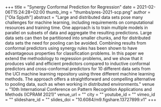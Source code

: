 +++
title = "Synergy Conformal Prediction for Regression"
date = 2021-02-06T15:24:28+02:00
thumb_img = "thumbs/pres-2021-scp.png"
author = ["Ola Spjuth"]
abstract = "Large and distributed data sets pose many challenges for machine learning, including requirements on computational resources and training time. One approach is to train multiple models in parallel on subsets of data and aggregate the resulting predictions. Large data sets can then be partitioned into smaller chunks, and for distributed data sets the need for pooling can be avoided. Combining results from conformal predictors using synergy rules has been shown to have advantageous properties for classification problems. In this paper we extend the methodology to regression problems, and we show that it produces valid and efficient predictors compared to inductive conformal predictors and cross-conformal predictors for 10 different data sets from the UCI machine learning repository using three different machine learning methods. The approach offers a straightforward and compelling alternative to pooling data, such as when working in distributed environments."
venue = "10th International Conference on Pattern Recognition Applications and Methods (ICPRAM 2021)"
venue_url = ""
city = ""
youtube_id = ""
vimeo_id = ""
slideshare_id = ""
slides_doi = "10.6084/m9.figshare.13727899.v1"
+++
